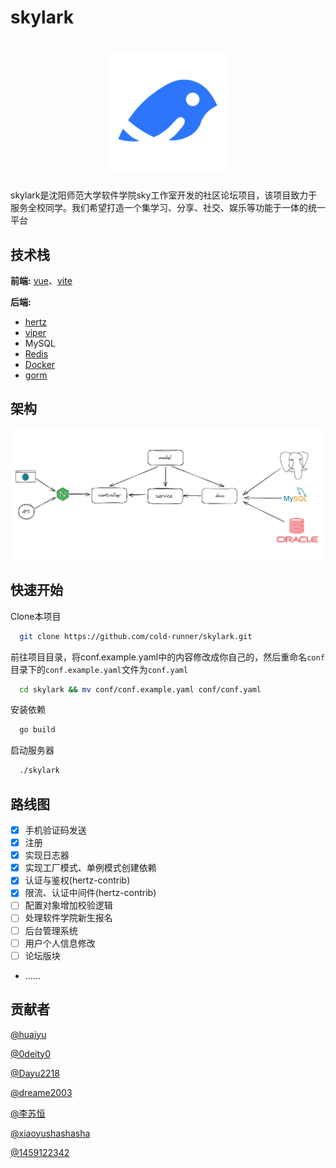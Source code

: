 # skylark

<h1 align="center">
  <img src="./doc/logo.png" />
</h1>
skylark是沈阳师范大学软件学院sky工作室开发的社区论坛项目，该项目致力于服务全校同学。我们希望打造一个集学习、分享、社交、娱乐等功能于一体的统一平台

## 技术栈
**前端:** [vue](https://github.com/vuejs/vue)、[vite](https://vitejs.dev)

**后端:** 
- [hertz](https://github.com/cloudwego/hertz)
- [viper](https://github.com/spf13/viper)
- MySQL
- [Redis](https://github.com/redis/redis)
- [Docker](https://www.docker.com)
- [gorm](https://gorm.io/zh_CN)

## 架构
![skylark-architecture](./doc/architecture.png)
## 快速开始

Clone本项目

```bash
  git clone https://github.com/cold-runner/skylark.git
```

前往项目目录，将conf.example.yaml中的内容修改成你自己的，然后重命名`conf`目录下的`conf.example.yaml`文件为`conf.yaml`

```bash
  cd skylark && mv conf/conf.example.yaml conf/conf.yaml
```

安装依赖

```bash
  go build
```

启动服务器

```bash
  ./skylark
```

## 路线图

- [x] 手机验证码发送
- [x] 注册
- [x] 实现日志器
- [x] 实现工厂模式、单例模式创建依赖
- [x] 认证与鉴权(hertz-contrib)
- [x] 限流、认证中间件(hertz-contrib)
- [ ] 配置对象增加校验逻辑
- [ ] 处理软件学院新生报名
- [ ] 后台管理系统
- [ ] 用户个人信息修改
- [ ] 论坛版块
- ……

## 贡献者
[@huaiyu](https://www.github.com/cold-runner) 

[@0deity0](https://github.com/0deity0)

[@Dayu2218](https://github.com/Dayu2218)

[@dreame2003](https://github.com/dreame2003)

[@李苏恒](https://github.com/lisuheng1)

[@xiaoyushashasha](https://github.com/xiaoyushashasha)

[@1459122342](https://github.com/1459122342)
